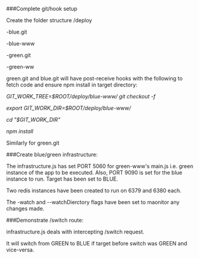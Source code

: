 ###Complete git/hook setup

Create the folder structure
/deploy

-blue.git

-blue-www

-green.git

-green-ww
  
  green.git and blue.git will have post-receive hooks with the following to fetch code and ensure npm install in target directory:
  
  *GIT_WORK_TREE=$ROOT/deploy/blue-www/ git checkout -f*
  
  *export GIT_WORK_DIR=$ROOT/deploy/blue-www/*
  
  *cd "$GIT_WORK_DIR"*
  
  *npm install*
  
  Similarly for green.git
  
###Create blue/green infrastructure:

The infrastructure.js has set PORT 5060 for green-www's main.js i.e. green instance of the app to be executed. Also, PORT 9090 is set for the blue instance to run. Target has been set to BLUE.

Two redis instances have been created to run on 6379 and 6380 each.

The -watch and --watchDierctory flags have been set to maonitor any changes made.

###Demonstrate /switch route:

infrastructure.js deals with intercepting /switch request.

It will switch from GREEN to BLUE if target before switch was GREEN and vice-versa.





  

